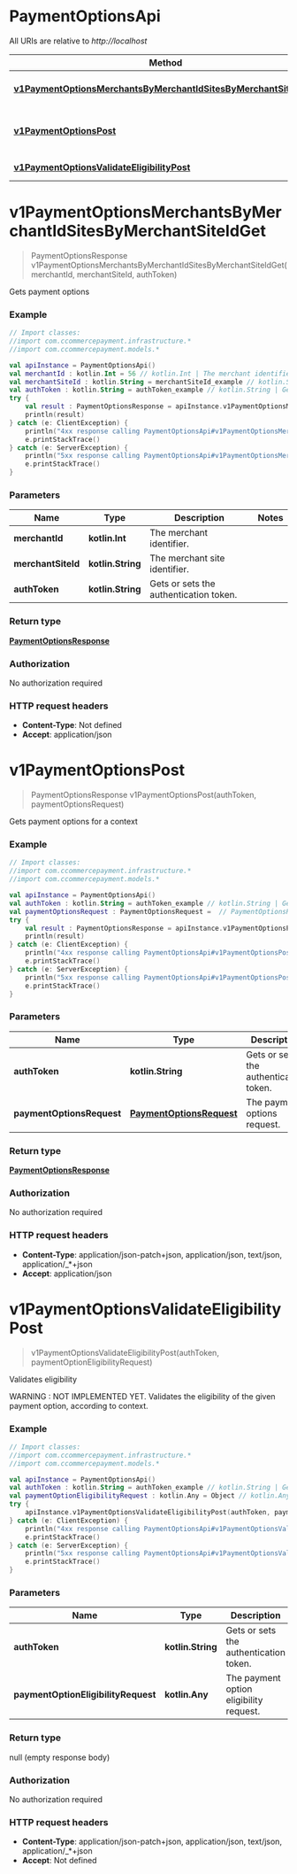 # PaymentOptionsApi

All URIs are relative to *http://localhost*

Method | HTTP request | Description
------------- | ------------- | -------------
[**v1PaymentOptionsMerchantsByMerchantIdSitesByMerchantSiteIdGet**](PaymentOptionsApi.md#v1PaymentOptionsMerchantsByMerchantIdSitesByMerchantSiteIdGet) | **GET** /v1/payment-options/merchants/{merchantId}/sites/{merchantSiteId} | Gets payment options
[**v1PaymentOptionsPost**](PaymentOptionsApi.md#v1PaymentOptionsPost) | **POST** /v1/payment-options | Gets payment options for a context
[**v1PaymentOptionsValidateEligibilityPost**](PaymentOptionsApi.md#v1PaymentOptionsValidateEligibilityPost) | **POST** /v1/payment-options/validateEligibility | Validates eligibility


<a name="v1PaymentOptionsMerchantsByMerchantIdSitesByMerchantSiteIdGet"></a>
# **v1PaymentOptionsMerchantsByMerchantIdSitesByMerchantSiteIdGet**
> PaymentOptionsResponse v1PaymentOptionsMerchantsByMerchantIdSitesByMerchantSiteIdGet(merchantId, merchantSiteId, authToken)

Gets payment options

### Example
```kotlin
// Import classes:
//import com.ccommercepayment.infrastructure.*
//import com.ccommercepayment.models.*

val apiInstance = PaymentOptionsApi()
val merchantId : kotlin.Int = 56 // kotlin.Int | The merchant identifier.
val merchantSiteId : kotlin.String = merchantSiteId_example // kotlin.String | The merchant site identifier.
val authToken : kotlin.String = authToken_example // kotlin.String | Gets or sets the authentication token.
try {
    val result : PaymentOptionsResponse = apiInstance.v1PaymentOptionsMerchantsByMerchantIdSitesByMerchantSiteIdGet(merchantId, merchantSiteId, authToken)
    println(result)
} catch (e: ClientException) {
    println("4xx response calling PaymentOptionsApi#v1PaymentOptionsMerchantsByMerchantIdSitesByMerchantSiteIdGet")
    e.printStackTrace()
} catch (e: ServerException) {
    println("5xx response calling PaymentOptionsApi#v1PaymentOptionsMerchantsByMerchantIdSitesByMerchantSiteIdGet")
    e.printStackTrace()
}
```

### Parameters

Name | Type | Description  | Notes
------------- | ------------- | ------------- | -------------
 **merchantId** | **kotlin.Int**| The merchant identifier. |
 **merchantSiteId** | **kotlin.String**| The merchant site identifier. |
 **authToken** | **kotlin.String**| Gets or sets the authentication token. |

### Return type

[**PaymentOptionsResponse**](PaymentOptionsResponse.md)

### Authorization

No authorization required

### HTTP request headers

 - **Content-Type**: Not defined
 - **Accept**: application/json

<a name="v1PaymentOptionsPost"></a>
# **v1PaymentOptionsPost**
> PaymentOptionsResponse v1PaymentOptionsPost(authToken, paymentOptionsRequest)

Gets payment options for a context

### Example
```kotlin
// Import classes:
//import com.ccommercepayment.infrastructure.*
//import com.ccommercepayment.models.*

val apiInstance = PaymentOptionsApi()
val authToken : kotlin.String = authToken_example // kotlin.String | Gets or sets the authentication token.
val paymentOptionsRequest : PaymentOptionsRequest =  // PaymentOptionsRequest | The payment options request.
try {
    val result : PaymentOptionsResponse = apiInstance.v1PaymentOptionsPost(authToken, paymentOptionsRequest)
    println(result)
} catch (e: ClientException) {
    println("4xx response calling PaymentOptionsApi#v1PaymentOptionsPost")
    e.printStackTrace()
} catch (e: ServerException) {
    println("5xx response calling PaymentOptionsApi#v1PaymentOptionsPost")
    e.printStackTrace()
}
```

### Parameters

Name | Type | Description  | Notes
------------- | ------------- | ------------- | -------------
 **authToken** | **kotlin.String**| Gets or sets the authentication token. |
 **paymentOptionsRequest** | [**PaymentOptionsRequest**](PaymentOptionsRequest.md)| The payment options request. | [optional]

### Return type

[**PaymentOptionsResponse**](PaymentOptionsResponse.md)

### Authorization

No authorization required

### HTTP request headers

 - **Content-Type**: application/json-patch+json, application/json, text/json, application/_*+json
 - **Accept**: application/json

<a name="v1PaymentOptionsValidateEligibilityPost"></a>
# **v1PaymentOptionsValidateEligibilityPost**
> v1PaymentOptionsValidateEligibilityPost(authToken, paymentOptionEligibilityRequest)

Validates eligibility

WARNING : NOT IMPLEMENTED YET.     Validates the eligibility of the given payment option, according to context.

### Example
```kotlin
// Import classes:
//import com.ccommercepayment.infrastructure.*
//import com.ccommercepayment.models.*

val apiInstance = PaymentOptionsApi()
val authToken : kotlin.String = authToken_example // kotlin.String | Gets or sets the authentication token.
val paymentOptionEligibilityRequest : kotlin.Any = Object // kotlin.Any | The payment option eligibility request.
try {
    apiInstance.v1PaymentOptionsValidateEligibilityPost(authToken, paymentOptionEligibilityRequest)
} catch (e: ClientException) {
    println("4xx response calling PaymentOptionsApi#v1PaymentOptionsValidateEligibilityPost")
    e.printStackTrace()
} catch (e: ServerException) {
    println("5xx response calling PaymentOptionsApi#v1PaymentOptionsValidateEligibilityPost")
    e.printStackTrace()
}
```

### Parameters

Name | Type | Description  | Notes
------------- | ------------- | ------------- | -------------
 **authToken** | **kotlin.String**| Gets or sets the authentication token. |
 **paymentOptionEligibilityRequest** | **kotlin.Any**| The payment option eligibility request. | [optional]

### Return type

null (empty response body)

### Authorization

No authorization required

### HTTP request headers

 - **Content-Type**: application/json-patch+json, application/json, text/json, application/_*+json
 - **Accept**: Not defined

